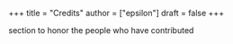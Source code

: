 +++
title = "Credits"
author = ["epsilon"]
draft = false
+++

section to honor the people who have contributed
